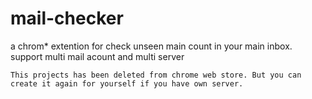 mail-checker
============

a chrom* extention for check unseen main count in your main inbox. support multi mail acount and multi server

`This projects has been deleted from chrome web store. But you can create it again for yourself if you have own server.`
